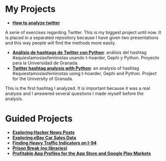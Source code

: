 # My Projects
* **[How to analyze twitter](https://github.com/estrohacker/como-analizar-twitter)**

A serie of exercises regarding Twitter. This is my biggest project until now. It is placed in a separated repository because I have given two presentations and this way people will find the methods more easily.

* **[Análisis de hashtags de Twitter con Python](My%20Projects/Analisis%20de%20hashtags%20de%20Twitter%20con%20Python.ipynb)**: análisis del hashtag #aquiestamoslasfeministas usando t-hoarder, Gephi y Python. Proyecto para la Universidad de Granada.
* **[Twitter hashtag analysis with Python](My%20Projects/Twitter%20hashtag%20analysis%20with%20Python.ipynb)**: an analysis of hashtag #aquiestamoslasfeministas using t-hoarder, Gephi and Python. Project for the University of Granada.

This is the first hashtag I analyzed. It is important because it was a real analysis and I answered several questions I made myself before the analysis.


 # Guided Projects
* **[Exploring Hacker News Posts](Guided%20Projects/Exploring%20Hacker%20News%20Posts.ipynb)**
* **[Exploring eBay Car Sales Data](Guided%20Projects/Exploring%20eBay%20Car%20Sales%20Data.ipynb)**
* **[Finding Heavy Traffic Indicators on I-94](Guided%20Projects/Finding%20Heavy%20Traffic%20Indicators%20on%20I-94.ipynb)**
* **[Prison Break (no libraries)](Guided%20Projects/Prison%20Break%20(no%20libraries).ipynb)**
* **[Profitable App Profiles for the App Store and Google Play Markets](Guided%20Projects/Profitable%20App%20Profiles%20for%20the%20App%20Store%20and%20Google%20Play%20Markets.ipynb)**

